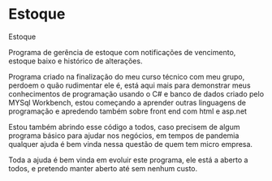 # Estoque
Estoque

Programa de gerência de estoque com notificações de vencimento, estoque baixo e histórico de alterações.

Programa criado na finalização do meu curso técnico com meu grupo, perdoem o quão rudimentar ele é, está aqui mais para demonstrar meus conhecimentos de programação usando o C# e banco de dados criado pelo MYSql Workbench, estou começando a aprender outras linguagens de programação e apredendo também sobre front end com html e asp.net

Estou também abrindo esse código a todos, caso precisem de algum programa básico para ajudar nos negócios, em tempos de pandemia qualquer ajuda é bem vinda nessa questão de quem tem micro empresa.

Toda a ajuda é bem vinda em evoluir este programa, ele está a aberto a todos, e pretendo manter aberto até sem nenhum custo.
